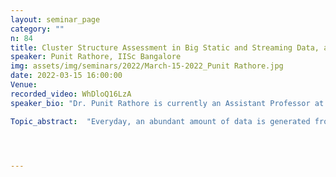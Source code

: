 ```yaml
---
layout: seminar_page
category: ""
n: 84
title: Cluster Structure Assessment in Big Static and Streaming Data, and their Applications for IoT and Transportation
speaker: Punit Rathore, IISc Bangalore
img: assets/img/seminars/2022/March-15-2022_Punit Rathore.jpg
date: 2022-03-15 16:00:00 
Venue: 
recorded_video: WhDloQ16LzA
speaker_bio: "Dr. Punit Rathore is currently an Assistant Professor at Indian Institute of Science, Bangalore in Robert Bosch Centre for Cyber physical Systems, jointly with Centre for infrastructure, Sustainable Transportation, and Urban Planning. Before joining IISc, Dr. Rathore worked as a Postdoctoral Fellow in Senseable City Lab at Massachusetts Institute of Technology (MIT), Cambridge, USA and in Grab-NUS AI Lab at National University of Singapore. Dr Rathore completed his Ph.D. from the Department of Electrical and Electronics Engineering, University of Melbourne, Australia in Jan-2019. Prior to PhD,  Dr. Punit worked as a Researcher in Automation Division at Tata Steel Limited, Jamshedpur, where he developed several real-time systems based on machine learning and machine vision for manufacturing industries. His research work has also been internationally recognized with multiple best-paper awards at world-recognized IEEE conferences and best thesis prizes by IEEE System, Man, and Cybernetics Society (SMC) and Melbourne School of Engineering, the University of Melbourne. His research interests are in big data analytics, unsupervised learning, spatio-temporal data mining,  and data-driven analytics IoT, transportation and autonomous systems."

Topic_abstract:  "Everyday, an abundant amount of data is generated from various sources such as Internet of Things (IoT) networks, smartphones, and social network activities. Making sense of such an unprecedented amount of data is essential for many businesses, services and almost every smart city domain such as healthcare, transportation, environment, and energy sectors. The data generated from these domains are mostly unlabeled, anomalous, spatio-temporal, streaming, and/or high-dimensional, which makes their interpretation challenging to create useful knowledge. In this talk, Dr. Punit Rathore will discuss his efficient machine learning algorithms to manage and extract actionable information from big data from various domains. Specifically, he will present his novel cluster assessment and clustering algorithm for time-efficient tracking of cluster structures in static big data and high-velocity data streams, and its application for anomaly and change point detection and vehicle trajectory prediction."




---
```


